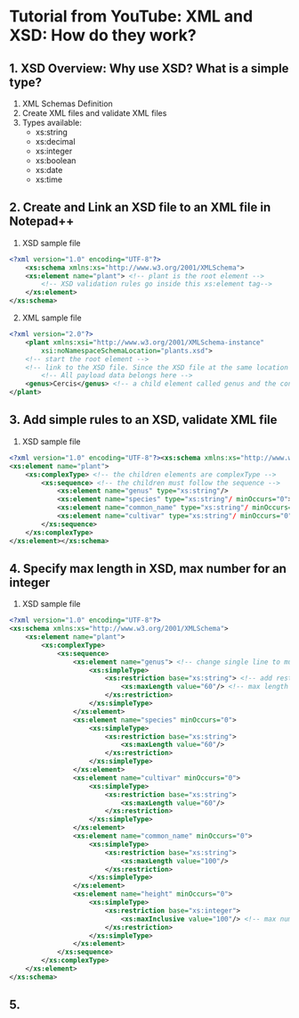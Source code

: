 # Tutorial from YouTube: XML and XSD: How do they work?
## 1. XSD Overview: Why use XSD? What is a simple type?
1. XML Schemas Definition
2. Create XML files and validate XML files
3. Types available:
    * xs:string
    * xs:decimal
    * xs:integer
    * xs:boolean
    * xs:date
    * xs:time
## 2. Create and Link an XSD file to an XML file in Notepad++
1. XSD sample file
```xml
<?xml version="1.0" encoding="UTF-8"?>
    <xs:schema xmlns:xs="http://www.w3.org/2001/XMLSchema">
	<xs:element name="plant"> <!-- plant is the root element -->
	    <!-- XSD validation rules go inside this xs:element tag-->
    </xs:element>
</xs:schema>
```
2. XML sample file
```xml
<?xml version="2.0"?>
    <plant xmlns:xsi="http://www.w3.org/2001/XMLSchema-instance"
        xsi:noNamespaceSchemaLocation="plants.xsd">
    <!-- start the root element -->
    <!-- link to the XSD file. Since the XSD file at the same location as the XML file, there is no path in this case. -->
        <!-- All payload data belongs here -->
    <genus>Cercis</genus> <!-- a child element called genus and the content is Cercis -->
</plant>

```
## 3. Add simple rules to an XSD, validate XML file
1. XSD sample file
```xml
<?xml version="1.0" encoding="UTF-8"?><xs:schema xmlns:xs="http://www.w3.org/2001/XMLSchema">
<xs:element name="plant">
	<xs:complexType> <!-- the children elements are complexType -->
		<xs:sequence> <!-- the children must follow the sequence -->
			<xs:element name="genus" type="xs:string"/>
			<xs:element name="species" type="xs:string"/ minOccurs="0"> <!-- minOccurs="0" means the element is not required -->
			<xs:element name="common_name" type="xs:string"/ minOccurs="0">
			<xs:element name="cultivar" type="xs:string"/ minOccurs="0">
		</xs:sequence>
	</xs:complexType>
</xs:element></xs:schema>
```
## 4. Specify max length in XSD, max number for an integer
1. XSD sample file
```xml
<?xml version="1.0" encoding="UTF-8"?>
<xs:schema xmlns:xs="http://www.w3.org/2001/XMLSchema">
	<xs:element name="plant">
		<xs:complexType>
			<xs:sequence>
				<xs:element name="genus"> <!-- change single line to multiple lines of element -->
					<xs:simpleType>
						<xs:restriction base="xs:string"> <!-- add restrictions -->
							<xs:maxLength value="60"/> <!-- max length of a string is 60 -->
						</xs:restriction>
					</xs:simpleType>
				</xs:element>
				<xs:element name="species" minOccurs="0">
					<xs:simpleType>
						<xs:restriction base="xs:string">
							<xs:maxLength value="60"/>
						</xs:restriction>
					</xs:simpleType>
				</xs:element>
				<xs:element name="cultivar" minOccurs="0">
					<xs:simpleType>
						<xs:restriction base="xs:string">
							<xs:maxLength value="60"/>
						</xs:restriction>
					</xs:simpleType>
				</xs:element>
				<xs:element name="common_name" minOccurs="0">
					<xs:simpleType>
						<xs:restriction base="xs:string">
							<xs:maxLength value="100"/>
						</xs:restriction>
					</xs:simpleType>
				</xs:element>
				<xs:element name="height" minOccurs="0">
					<xs:simpleType>
						<xs:restriction base="xs:integer">
							<xs:maxInclusive value="100"/> <!-- max number of an integer is 100 -->
						</xs:restriction>
					</xs:simpleType>
				</xs:element>
			</xs:sequence>
		</xs:complexType>
	</xs:element>
</xs:schema>

```
## 5. 